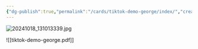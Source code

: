 ```yaml
---
{"dg-publish":true,"permalink":"/cards/tiktok-demo-george/index/","created":"2024-10-18T13:11:43.153-07:00"}
---
```




![20241018_131013339.jpg](/img/user/cards/tiktok-demo-george/20241018_131013339.jpg)

![[tiktok-demo-george.pdf]]